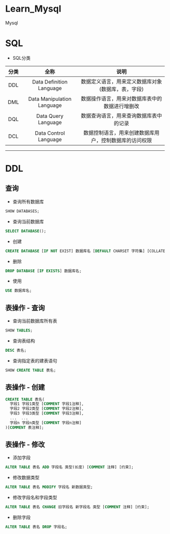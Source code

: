 # Learn_Mysql
Mysql

# SQL
- SQL分类

| 分类 | 全称 | 说明 |
|:--:|:--:|:--:|
| DDL | Data Definition Language | 数据定义语言，用来定义数据库对象(数据库，表，字段) |
| DML | Data Manipulation Language | 数据操作语言，用来对数据库表中的数据进行增删改 |
| DQL | Data Query Language | 数据查询语言，用来查询数据库表中的记录 |
| DCL | Data Control Language | 数据控制语言，用来创建数据库用户，控制数据库的访问权限 |

<hr>

# DDL

## 查询
- 查询所有数据库
```sql
SHOW DATABASES;
```
  - 查询当前数据库
```sql
SELECT DATABASE();
```
- 创建
```sql
CREATE DATABASE [IF NOT EXIST] 数据库名 [DEFAULT CHARSET 字符集] [COLLATE 排序规则];
```
- 删除
```sql
DROP DATABASE [IF EXISTS] 数据库名;
```
- 使用
```sql
USE 数据库名;
```
## 表操作 - 查询
- 查询当前数据库所有表
```sql
SHOW TABLES;
```
- 查询表结构
```sql
DESC 表名;
```
- 查询指定表的建表语句
```sql
SHOW CREATE TABLE 表名;
```
## 表操作 - 创建
```sql
CREATE TABLE 表名(
  字段1 字段1类型 [COMMENT 字段1注释],
  字段2 字段2类型 [COMMENT 字段2注释],
  字段3 字段3类型 [COMMENT 字段3注释],
  ...  ...
  字段n 字段n类型 [COMMENT 字段n注释]
)[COMMENT 表注释];
```
## 表操作 - 修改
- 添加字段
```sql
ALTER TABLE 表名 ADD 字段名 类型(长度) [COMMENT 注释] [约束];
```
- 修改数据类型
```sql
ALTER TABLE 表名 MODIFY 字段名 新数据类型;
```
- 修改字段名和字段类型
```sql
ALTER TABLE 表名 CHANGE 旧字段名 新字段名 类型 [COMMENT 注释] [约束];
```
- 删除字段
```sql
ALTER TABLE 表名 DROP 字段名;
```
